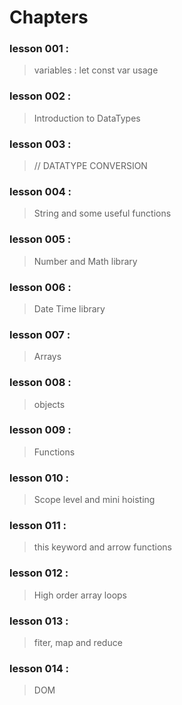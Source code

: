 # Chapters 

### lesson 001 : 
> variables : let const var usage

### lesson 002 : 
> Introduction to DataTypes

### lesson 003 : 
> // DATATYPE CONVERSION 

### lesson 004 : 
> String and some useful functions

### lesson 005 : 
> Number and Math library

### lesson 006 : 
> Date Time library

### lesson 007 : 
> Arrays

### lesson 008 : 
> objects

### lesson 009 : 
> Functions

### lesson 010 : 
> Scope level and mini hoisting

### lesson 011 :
> this keyword and arrow functions

### lesson 012 :
> High order array loops

### lesson 013 : 
> fiter, map and reduce

### lesson 014 : 
> DOM 

